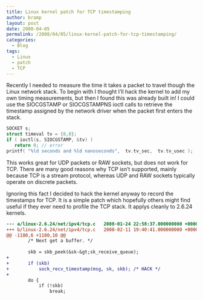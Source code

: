 ```yaml
---
title: Linux kernel patch for TCP timestamping
author: bramp
layout: post
date: 2008-04-05
permalink: /2008/04/05/linux-kernel-patch-for-tcp-timestamping/
categories:
  - Blog
tags:
  - Linux
  - patch
  - TCP
---
```

Recently I needed to measure the time it takes a packet to travel though the Linux network stack. To begin with I thought I&#8217;ll hack the kernel to add my own timing measurements, but then I found this was already built in! I could use the SIOCGSTAMP or SIOCGSTAMPNS ioctl calls to retrieve the timestamp assigned by the network driver when the packet first enters the stack.

```c
SOCKET s;
struct timeval tv = {0,0};
if ( ioctl(s, SIOCGSTAMP, &tv) )
   return 0; // error
printf( "%ld seconds and %ld nanoseconds",  tv.tv_sec,  tv.tv_usec );
```

This works great for UDP packets or RAW sockets, but does not work for TCP. There are many good reasons why TCP isn&#8217;t supported, mainly because TCP is a stream protocol, whereas UDP and RAW sockets typically operate on discrete packets.

Ignoring this fact I decided to hack the kernel anyway to record the timestamps for TCP. It is a simple patch which hopefully others might find useful if they ever need to profile the TCP stack. It applys cleanly to 2.6.24 kernels.

```diff
--- a/linux-2.6.24/net/ipv4/tcp.c	2008-01-24 22:58:37.000000000 +0000
+++ b/linux-2.6.24/net/ipv4/tcp.c	2008-02-11 19:40:41.000000000 +0000
@@ -1180,6 +1180,10 @@
 		/* Next get a buffer. */
 
 		skb = skb_peek(&sk-&gt;sk_receive_queue);
+		
+		if (skb)
+			sock_recv_timestamp(msg, sk, skb); /* HACK */
+			
 		do {
 			if (!skb)
 				break;
```